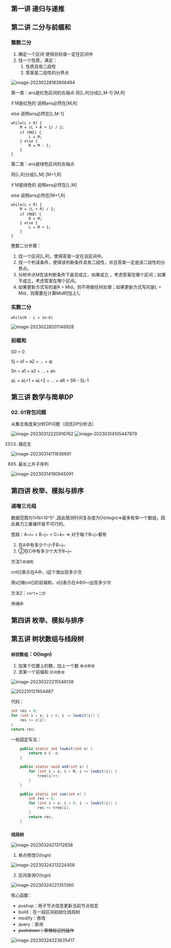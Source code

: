 ## 第一讲 递归与递推



## 第二讲 二分与前缀和

### 整数二分

1. 确定一个区间 使得目标值一定在区间中
2. 找一个性质，满足：
   1. 性质具有二段性
   2. 答案是二段性的分界点

![image-20230228183906494](./assets/image-20230228183906494.png)

第一类：ans是红色区间的右端点
将[L,R]分成[L,M-1] [M,R]

if M是红色的 说明ans必然在[M,R]

else 说明ans必然在[L,M-1]

```
while(L < R) {
	M = (L + R + 1) / 2;
	if (M红) {
		L = M;
	} else {
		R = M - 1;
	}
}
```



第二类：ans是绿色区间的左端点

将[L,R]分成[L,M] [M+1,R]

if M是绿色的 说明ans必然在[L,M]

else 说明ans必然在[M+1,R]

```
while(L < R) {
	M = (L + R) / 2;
	if (M绿) {
		R = M;
	} else {
		L = M + 1;
	}
}
```



整数二分步骤：

1. 找一个区间[L,R]，使得答案一定在该区间中。
2. 找一个判读条件，使得该判断条件具有二段性，并且答案一定是该二段性的分界点。
3. 分析中点M在该判断条件下是否成立，如果成立 ，考虑答案在哪个区间；如果不成立，考虑答案在哪个区间。
4. 如果更新方式写的是R = Mid，则不用做任何处理；如果更新方式写的是L = Mid，则需要在计算Mid时加上1。



### 实数二分

```
while(R - L > 1e-6)
```

![image-20230228201146928](./assets/image-20230228201146928.png)


### 前缀和

S0 = 0

Sj = a1 + a2 + ... + aj

Sn = a1 + a2 + ... + an

aL + aL+1 + aL+2 + ... + aR = SR - SL-1



## 第三讲 数学与简单DP

### 02. 01背包问题

从集合角度来分析DP问题（闰氏DP分析法）

![image-20230312220916762](./assets/image-20230312220916762.png)
![image-20230314105447879](./assets/image-20230314105447879.png)



1015. 摘花生

![image-20230314111836691](./assets/image-20230314111836691.png)





895. 最长上升子序列

![image-20230314190945091](./assets/image-20230314190945091.png)

## 第四讲 枚举、模拟与排序



### 递增三元组

数据范围为1≤N≤10^5^ ,因此猜测时间复杂度为O(nlogn)=>最多枚举一个数组，因此暴力三重循环是不可行的。

思路：A~i~ < B~j~ < C~k~ => 对于每个B~j~都有

1. 在A中有多少个小于B~j~
2. ②在C中有多少个大于B~j~

方法1:`前缀和`

cnt[i]表示在A中，i这个值出现多少次

用s[]做cnt[]的前缀和，s[i]表示在A中0~i出现多少次





方法2：`sort`+`二分`



~~方法3:~~





## 第四讲 枚举、模拟与排序



## 第五讲 树状数组与线段树

### `树状数组`：O(logn)

1. 加某个位置上的数，加上一个数 `单点修改`
2. 求某一个前缀和 `区间查询`

![image-20230322215546138](./assets/image-20230322215546138.png)

![202210121654487](./assets/202210121654487.png)

代码：

```java
int res = 0;
for (int i = x; i > 0; i -= lowbit(i)) {
	res += c[i];
}
return res;
```

一些固定写法：

```java
    public static int lowbit(int x) {
        return x & -x;
    }

    public static void add(int x) {
        for (int i = x; i < N; i += lowbit(i)) {
            tree[i]++;
        }
    }

    public static int sum(int x) {
        int res = 0;
        for (int i = x; i > 0; i -= lowbit(i)) {
            res += tree[i];
        }
        return res;
    }
```

### `线段树`

![image-20230324213112638](./assets/image-20230324213112638.png)

1. 单点修改O(logn)

![image-20230324213224408](./assets/image-20230324213224408.png)

2. 区间查询O(logn)

![image-20230324221351360](./assets/image-20230324221351360.png)

核心函数：

- pushup：用子节点信息更新当前节点信息
- build：在一段区间初始化线段树
- modify：修改
- query：查询
- ~~pushdown：带懒标记的操作~~

![image-20230324223635417](./assets/image-20230324223635417.png)


































